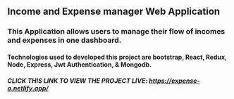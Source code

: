 ## Income and Expense manager Web Application

### This Application allows users to manage their flow of incomes and expenses in one dashboard.

#### Technologies used to developed this project are bootstrap, React, Redux, Node, Express, Jwt Authentication, & Mongodb.


##### CLICK THIS LINK TO VIEW THE PROJECT LIVE: https://expense-o.netlify.app/
